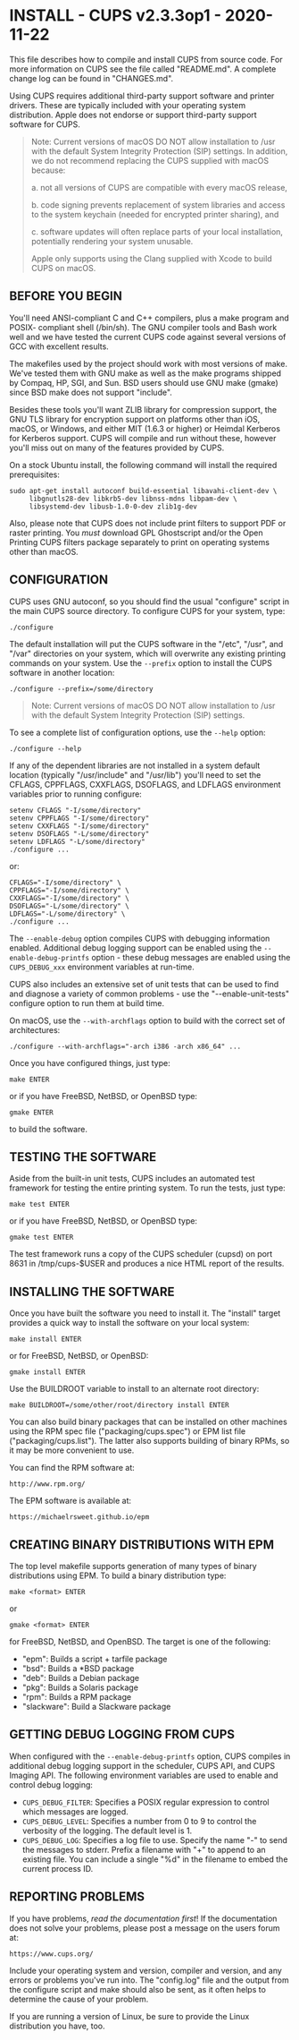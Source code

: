 INSTALL - CUPS v2.3.3op1 - 2020-11-22
=====================================

This file describes how to compile and install CUPS from source code. For more
information on CUPS see the file called "README.md".  A complete change log can
be found in "CHANGES.md".

Using CUPS requires additional third-party support software and printer drivers.
These are typically included with your operating system distribution.  Apple
does not endorse or support third-party support software for CUPS.

> Note: Current versions of macOS DO NOT allow installation to /usr with the
> default System Integrity Protection (SIP) settings.  In addition, we do not
> recommend replacing the CUPS supplied with macOS because:
>
> a. not all versions of CUPS are compatible with every macOS release,
>
> b. code signing prevents replacement of system libraries and access to the
>    system keychain (needed for encrypted printer sharing), and
>
> c. software updates will often replace parts of your local installation,
>    potentially rendering your system unusable.
>
> Apple only supports using the Clang supplied with Xcode to build CUPS on
> macOS.


BEFORE YOU BEGIN
----------------

You'll need ANSI-compliant C and C++ compilers, plus a make program and POSIX-
compliant shell (/bin/sh).  The GNU compiler tools and Bash work well and we
have tested the current CUPS code against several versions of GCC with excellent
results.

The makefiles used by the project should work with most versions of make.  We've
tested them with GNU make as well as the make programs shipped by Compaq, HP,
SGI, and Sun.  BSD users should use GNU make (gmake) since BSD make does not
support "include".

Besides these tools you'll want ZLIB library for compression support, the GNU
TLS library for encryption support on platforms other than iOS, macOS, or
Windows, and either MIT (1.6.3 or higher) or Heimdal Kerberos for Kerberos
support.  CUPS will compile and run without these, however you'll miss out on
many of the features provided by CUPS.

On a stock Ubuntu install, the following command will install the required
prerequisites:

    sudo apt-get install autoconf build-essential libavahi-client-dev \
         libgnutls28-dev libkrb5-dev libnss-mdns libpam-dev \
         libsystemd-dev libusb-1.0-0-dev zlib1g-dev

Also, please note that CUPS does not include print filters to support PDF or
raster printing.  You *must* download GPL Ghostscript and/or the Open Printing
CUPS filters package separately to print on operating systems other than macOS.


CONFIGURATION
-------------

CUPS uses GNU autoconf, so you should find the usual "configure" script in the
main CUPS source directory.  To configure CUPS for your system, type:

    ./configure

The default installation will put the CUPS software in the "/etc", "/usr", and
"/var" directories on your system, which will overwrite any existing printing
commands on your system.  Use the `--prefix` option to install the CUPS software
in another location:

    ./configure --prefix=/some/directory

> Note: Current versions of macOS DO NOT allow installation to /usr with the
> default System Integrity Protection (SIP) settings.

To see a complete list of configuration options, use the `--help` option:

    ./configure --help

If any of the dependent libraries are not installed in a system default location
(typically "/usr/include" and "/usr/lib") you'll need to set the CFLAGS,
CPPFLAGS, CXXFLAGS, DSOFLAGS, and LDFLAGS environment variables prior to running
configure:

    setenv CFLAGS "-I/some/directory"
    setenv CPPFLAGS "-I/some/directory"
    setenv CXXFLAGS "-I/some/directory"
    setenv DSOFLAGS "-L/some/directory"
    setenv LDFLAGS "-L/some/directory"
    ./configure ...

or:

    CFLAGS="-I/some/directory" \
    CPPFLAGS="-I/some/directory" \
    CXXFLAGS="-I/some/directory" \
    DSOFLAGS="-L/some/directory" \
    LDFLAGS="-L/some/directory" \
    ./configure ...

The `--enable-debug` option compiles CUPS with debugging information enabled.
Additional debug logging support can be enabled using the
`--enable-debug-printfs` option - these debug messages are enabled using the
`CUPS_DEBUG_xxx` environment variables at run-time.

CUPS also includes an extensive set of unit tests that can be used to find and
diagnose a variety of common problems - use the "--enable-unit-tests" configure
option to run them at build time.

On macOS, use the `--with-archflags` option to build with the correct set of
architectures:

    ./configure --with-archflags="-arch i386 -arch x86_64" ...

Once you have configured things, just type:

    make ENTER

or if you have FreeBSD, NetBSD, or OpenBSD type:

    gmake ENTER

to build the software.


TESTING THE SOFTWARE
--------------------

Aside from the built-in unit tests, CUPS includes an automated test framework
for testing the entire printing system.  To run the tests, just type:

    make test ENTER

or if you have FreeBSD, NetBSD, or OpenBSD type:

    gmake test ENTER

The test framework runs a copy of the CUPS scheduler (cupsd) on port 8631 in
/tmp/cups-$USER and produces a nice HTML report of the results.


INSTALLING THE SOFTWARE
-----------------------

Once you have built the software you need to install it.  The "install" target
provides a quick way to install the software on your local system:

    make install ENTER

or for FreeBSD, NetBSD, or OpenBSD:

    gmake install ENTER

Use the BUILDROOT variable to install to an alternate root directory:

    make BUILDROOT=/some/other/root/directory install ENTER

You can also build binary packages that can be installed on other machines using
the RPM spec file ("packaging/cups.spec") or EPM list file
("packaging/cups.list").  The latter also supports building of binary RPMs, so
it may be more convenient to use.

You can find the RPM software at:

    http://www.rpm.org/

The EPM software is available at:

    https://michaelrsweet.github.io/epm


CREATING BINARY DISTRIBUTIONS WITH EPM
--------------------------------------

The top level makefile supports generation of many types of binary distributions
using EPM.  To build a binary distribution type:

    make <format> ENTER

or

    gmake <format> ENTER

for FreeBSD, NetBSD, and OpenBSD.  The <format> target is one of the following:

- "epm": Builds a script + tarfile package
- "bsd": Builds a *BSD package
- "deb": Builds a Debian package
- "pkg": Builds a Solaris package
- "rpm": Builds a RPM package
- "slackware": Build a Slackware package


GETTING DEBUG LOGGING FROM CUPS
-------------------------------

When configured with the `--enable-debug-printfs` option, CUPS compiles in
additional debug logging support in the scheduler, CUPS API, and CUPS Imaging
API.  The following environment variables are used to enable and control debug
logging:

- `CUPS_DEBUG_FILTER`: Specifies a POSIX regular expression to control which
  messages are logged.
- `CUPS_DEBUG_LEVEL`: Specifies a number from 0 to 9 to control the verbosity of
  the logging. The default level is 1.
- `CUPS_DEBUG_LOG`: Specifies a log file to use.  Specify the name "-" to send
  the messages to stderr.  Prefix a filename with "+" to append to an existing
  file.  You can include a single "%d" in the filename to embed the current
  process ID.


REPORTING PROBLEMS
------------------

If you have problems, *read the documentation first*!  If the documentation does
not solve your problems, please post a message on the users forum at:

    https://www.cups.org/

Include your operating system and version, compiler and version, and any errors
or problems you've run into.  The "config.log" file and the output from the
configure script and make should also be sent, as it often helps to determine
the cause of your problem.

If you are running a version of Linux, be sure to provide the Linux distribution
you have, too.
